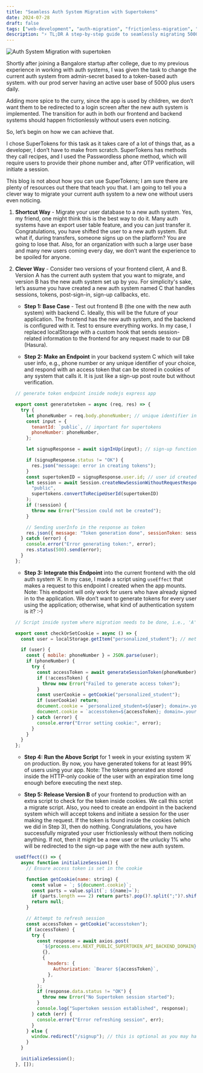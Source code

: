 ```yaml
---
title: "Seamless Auth System Migration with Supertokens"
date: 2024-07-28
draft: false
tags: ["web-development", "auth-migration", "frictionless-migration", "startup"]
description: "⚡ TL;DR A step-by-step guide to seamlessly migrating 5000+ active users from an admin-secret auth system to SuperTokens without any downtime or user disruption, using a clever dual-version deployment strategy with token pre-generation."
---
```


![Auth System Migration with supertoken](/images/auth-supertokens.jpg)

Shortly after joining a Bangalore startup after college, due to my previous experience in working with auth systems, I was given the task to change the current auth system from admin-secret based to a token-based auth system. with our prod server having an active user base of 5000 plus users daily.

Adding more spice to the curry, since the app is used by children, we don’t want them to be redirected to a login screen after the new auth system is implemented. The transition for auth in both our frontend and backend systems should happen frictionlessly without users even noticing.

So, let’s begin on how we can achieve that.

I chose SuperTokens for this task as it takes care of a lot of things that, as a developer, I don’t have to make from scratch. SuperTokens has methods they call recipes, and I used the Passwordless phone method, which will require users to provide their phone number and, after OTP verification, will initiate a session.

This blog is not about how you can use SuperTokens; I am sure there are plenty of resources out there that teach you that. I am going to tell you a clever way to migrate your current auth system to a new one without users even noticing.

1. **Shortcut Way** - Migrate your user database to a new auth system. Yes, my friend, one might think this is the best way to do it. Many auth systems have an export user table feature, and you can just transfer it. Congratulations, you have shifted the user to a new auth system. But what if, during transfers, someone signs up on the platform? You are going to lose that. Also, for an organization with such a large user base and many new users coming every day, we don’t want the experience to be spoiled for anyone.

2. **Clever Way** - Consider two versions of your frontend client, A and B. Version A has the current auth system that you want to migrate, and version B has the new auth system set up by you. For simplicity's sake, let’s assume you have created a new auth system named C that handles sessions, tokens, post-sign-in, sign-up callbacks, etc.

   - **Step 1: Base Case** - Test out frontend B (the one with the new auth system) with backend C. Ideally, this will be the future of your application. The frontend has the new auth system, and the backend is configured with it. Test to ensure everything works. In my case, I replaced localStorage with a custom hook that sends session-related information to the frontend for any request made to our DB (Hasura).

   - **Step 2: Make an Endpoint** in your backend system C which will take user info, e.g., phone number or any unique identifier of your choice, and respond with an access token that can be stored in cookies of any system that calls it. It is just like a sign-up post route but without verification.

   ```jsx
   // generate token endpoint inside nodejs express app

   export const generatetoken = async (req, res) => {
     try {
       let phoneNumber = req.body.phoneNumber; // unique identifier in our case
       const input = {
         tenantId: `public`, // important for supertokens
         phoneNumber: phoneNumber,
       };

       let signupResponse = await signInUp(input); // sign-up function provided by supertokens

       if (signupResponse.status != "OK") {
         res.json("message: error in creating tokens");
       }
       const supertokenID = signupResponse.user.id; // user id created inside new auth system
       let session = await Session.createNewSessionWithoutRequestResponse(
         "public",
         supertokens.convertToRecipeUserId(supertokenID)
       );
       if (!session) {
         throw new Error("Session could not be created");
       }

       // Sending userInfo in the response as token
       res.json({ message: "Token generation done", sessionToken: session });
     } catch (error) {
       console.error("Error generating token:", error);
       res.status(500).send(error);
     }
   };
   ```

   - **Step 3: Integrate this Endpoint** into the current frontend with the old auth system ‘A’. In my case, I made a script using `useEffect` that makes a request to this endpoint I created when the app mounts. Note: This endpoint will only work for users who have already signed in to the application. We don’t want to generate tokens for every user using the application; otherwise, what kind of authentication system is it? :-)

   ```jsx
   // Script inside system where migration needs to be done, i.e., 'A'

   export const checkOrSetCookie = async () => {
     const user = localStorage.getItem("personalized_student"); // method to get unique identifier in old auth system

     if (user) {
       const { mobile: phoneNumber } = JSON.parse(user);
       if (phoneNumber) {
         try {
           const accessToken = await generateSessionToken(phoneNumber); // making request to above created endpoint
           if (!accessToken) {
             throw new Error("Failed to generate access token");
           }
           const userCookie = getCookie("personalized_student");
           if (userCookie) return;
           document.cookie = `personalized_student=${user}; domain=.yourDomain.com;`; // storing access token inside cookie
           document.cookie = `accesstoken=${accessToken}; domain=.yourDomain.com;`;
         } catch (error) {
           console.error("Error setting cookie:", error);
         }
       }
     }
   };
   ```

   - **Step 4: Run the Above Script** for 1 week in your existing system ‘A’ on production. By now, you have generated tokens for at least 99% of users using your app. Note: The tokens generated are stored inside the HTTP-only cookie of the user with an expiration time long enough before executing the next step.

   - **Step 5: Release Version B** of your frontend to production with an extra script to check for the token inside cookies. We call this script a migrate script. Also, you need to create an endpoint in the backend system which will accept tokens and initiate a session for the user making the request. If the token is found inside the cookies (which we did in Step 3), then do nothing. Congratulations, you have successfully migrated your user frictionlessly without them noticing anything. If not, then it might be a new user or the unlucky 1% who will be redirected to the sign-up page with the new auth system.

   ```jsx
   useEffect(() => {
     async function initializeSession() {
       // Ensure access token is set in the cookie

       function getCookie(name: string) {
         const value = `; ${document.cookie}`;
         const parts = value.split(`; ${name}=`);
         if (parts.length === 2) return parts?.pop()?.split(";")?.shift();
         return null;
       }

       // Attempt to refresh session
       const accessToken = getCookie("accesstoken");
       if (accessToken) {
         try {
           const response = await axios.post(
             `${process.env.NEXT_PUBLIC_SUPERTOKEN_API_BACKEND_DOMAIN}/supertoken/migrate`,
             {},
             {
               headers: {
                 Authorization: `Bearer ${accessToken}`,
               },
             }
           );
           if (response.data.status != "OK") {
             throw new Error("No Supertoken session started");
           }
           console.log("Supertoken session established", response);
         } catch (err) {
           console.error("Error refreshing session", err);
         }
       } else {
         window.redirect("/signup"); // this is optional as you may have your own route protection
       }
     }

     initializeSession();
   }, []);
   ```
